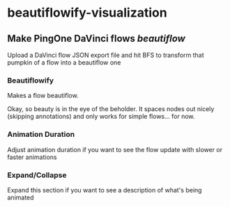 # beautiflowify-visualization

## Make PingOne <strong>DaVinci</strong> flows <i>beautiflow</i>

Upload a DaVinci flow JSON export file and hit BFS to transform that pumpkin of a flow into a beautiflow one

### Beautiflowify

Makes a flow beautiflow.

Okay, so beauty is in the eye of the beholder. It spaces nodes out nicely (skipping annotations) and only works for simple flows... for now.

### Animation Duration

Adjust animation duration if you want to see the flow update with slower or faster animations

### Expand/Collapse

Expand this section if you want to see a description of what's being animated
